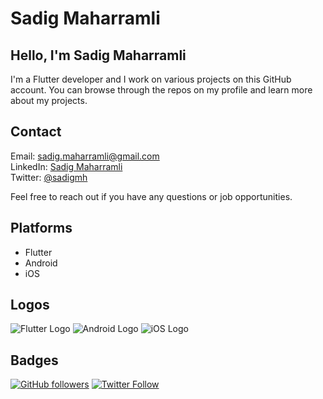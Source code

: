 # Sadig Maharramli

## Hello, I'm Sadig Maharramli

I'm a Flutter developer and I work on various projects on this GitHub account. You can browse through the repos on my profile and learn more about my projects.

## Contact

Email: sadig.maharramli@gmail.com  
LinkedIn: [Sadig Maharramli](linkedin-link)  
Twitter: [@sadigmh](twitter-link)

Feel free to reach out if you have any questions or job opportunities.

## Platforms

- Flutter
- Android
- iOS

## Logos

![Flutter Logo](lhttps://storage.googleapis.com/cms-storage-bucket/6e19fee6b47b36ca613f.png)
![Android Logo](link-to-android-logo)
![iOS Logo](link-to-ios-logo)

## Badges

[![GitHub followers](https://img.shields.io/github/followers/sadigmh?style=social)](https://github.com/sadigmh)
[![Twitter Follow](https://img.shields.io/twitter/follow/sadigmh?style=social)](https://twitter.com/sadigmh)

